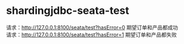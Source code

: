 # shardingjdbc-seata-test

请求：http://127.0.0.1:8100/seata/test?hasError=0 期望订单和产品都成功 \
请求：http://127.0.0.1:8100/seata/test?hasError=1 期望订单和产品都失败
